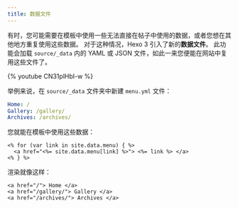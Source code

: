 ```yaml
---
title: 数据文件
---
```


有时，您可能需要在模板中使用一些无法直接在帖子中使用的数据，或者您想在其他地方重复使用这些数据。 对于这种情况，Hexo 3 引入了新的**数据文件**。 此功能会加载 `source/_data` 内的 YAML 或 JSON 文件，如此一来您便能在网站中复用这些文件了。

{% youtube CN31plHbI-w %}

举例来说，在 `source/_data` 文件夹中新建 `menu.yml` 文件：

```yaml
Home: /
Gallery: /gallery/
Archives: /archives/
```

您就能在模板中使用这些数据：

```
<% for (var link in site.data.menu) { %>
  <a href="<%= site.data.menu[link] %>"> <%= link %> </a>
<% } %>
```

渲染就像这样：

```
<a href="/"> Home </a>
<a href="/gallery/"> Gallery </a>
<a href="/archives/"> Archives </a>
```
